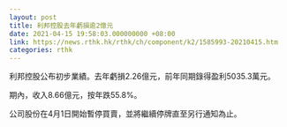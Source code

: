 ```yaml
---
layout: post
title: 利邦控股去年虧損逾2億元
date: 2021-04-15 19:58:03.000000000 +08:00
link: https://news.rthk.hk/rthk/ch/component/k2/1585993-20210415.htm
categories: rthk
---
```


利邦控股公布初步業績。去年虧損2.26億元，前年同期錄得盈利5035.3萬元。

期內，收入8.66億元，按年跌55.8%。

公司股份在4月1日開始暫停買賣，並將繼續停牌直至另行通知為止。
